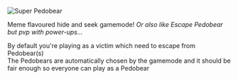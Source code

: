 ![Super Pedobear](https://github.com/Xperidia/SuperPedobear/raw/master/gamemodes/superpedobear/logo.png)

Meme flavoured hide and seek gamemode!
_Or also like Escape Pedobear but pvp with power-ups..._

By default you're playing as a victim which need to escape from Pedobear(s)  
The Pedobears are automatically chosen by the gamemode and it should be fair enough so everyone can play as a Pedobear
